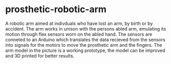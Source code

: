 # prosthetic-robotic-arm
A robotic arm aimed at indivduals who have lost an arm, by birth or by accident. The arm works in unison with the persons abled arm, emulating its motion through flex sensors worn on the abled hand.
The sensors are conneted to an Arduino which translates the data recieved from the sensors into signals for the motors to move the prosthetic arm and the fingers. 
The arm model in the picture is a working prototype, the model can be improved and 3D printed for better results. 
